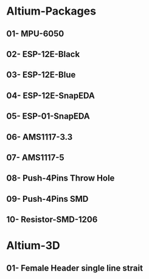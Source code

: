 # Altium-Packages
## 01-  MPU-6050
## 02-  ESP-12E-Black
## 03-  ESP-12E-Blue
## 04-  ESP-12E-SnapEDA
## 05-  ESP-01-SnapEDA
## 06-  AMS1117-3.3
## 07-  AMS1117-5
## 08-  Push-4Pins Throw Hole
## 09-  Push-4Pins SMD
## 10-  Resistor-SMD-1206

# Altium-3D
## 01-  Female Header single line strait
